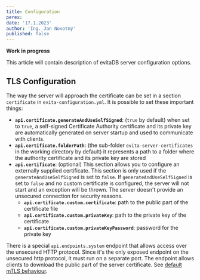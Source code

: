 ```yaml
---
title: Configuration
perex:
date: '17.1.2023'
author: 'Ing. Jan Novotný'
published: false
---
```


**Work in progress**

This article will contain description of evitaDB server configuration options.

## TLS Configuration

The way the server will approach the certificate can be set in a section `certificate` in `evita-configuration.yml`. It
is possible to set these important things:

- **`api.certificate.generateAndUseSelfSigned`**: (`true` by default) when set to `true`, a self-signed Certificate
  Authority certificate and its private key are automatically generated on server startup and used to communicate with
  clients.
- **`api.certificate.folderPath`**: (the sub-folder `evita-server-certificates` in the working directory by default)
  it represents a path to a folder where the authority certificate and its private key are stored
- **`api.certificate`**: (optional) This section allows you to configure an externally supplied certificate. This section
  is only used if the `generateAndUseSelfSigned` is set to `false`. If `generateAndUseSelfSigned` is set to `false` and
  no custom certificate is configured, the server will not start and an exception will be thrown. The server doesn't
  provide an unsecured connection for security reasons.
    - **`api.certificate.custom.certificate`**: path to the public part of the certificate file
    - **`api.certificate.custom.privateKey`**: path to the private key of the certificate
    - **`api.certificate.custom.privateKeyPassword`**: password for the private key

There is a special `api.endpoints.system` endpoint that allows access over the unsecured HTTP protocol. Since it's the
only exposed endpoint on the unsecured http protocol, it must run on a separate port. The endpoint allows clients to
download the public part of the server certificate. See [default mTLS behaviour](#default-mtls-behaviour--not-secure-).